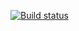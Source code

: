 [![Build status](https://ci.appveyor.com/api/projects/status/25f2yjar8c9o6rhy?svg=true)](https://ci.appveyor.com/project/LetoTomaLeto/patterns1)
